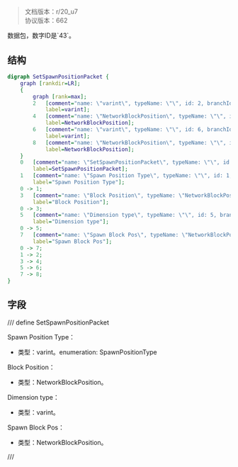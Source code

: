 # <!-- md:samp SetSpawnPositionPacket -->

> 文档版本：r/20_u7<br/>协议版本：662

<!-- md:samp SetSpawnPositionPacket -->数据包，数字ID是`43`。

## 结构

```dot
digraph SetSpawnPositionPacket {
	graph [rankdir=LR];
	{
		graph [rank=max];
		2	[comment="name: \"varint\", typeName: \"\", id: 2, branchId: 0, recurseId: -1, attributes: 512, notes: \"\"",
			label=varint];
		4	[comment="name: \"NetworkBlockPosition\", typeName: \"\", id: 4, branchId: 0, recurseId: -1, attributes: 512, notes: \"\"",
			label=NetworkBlockPosition];
		6	[comment="name: \"varint\", typeName: \"\", id: 6, branchId: 0, recurseId: -1, attributes: 512, notes: \"\"",
			label=varint];
		8	[comment="name: \"NetworkBlockPosition\", typeName: \"\", id: 8, branchId: 0, recurseId: -1, attributes: 512, notes: \"\"",
			label=NetworkBlockPosition];
	}
	0	[comment="name: \"SetSpawnPositionPacket\", typeName: \"\", id: 0, branchId: 43, recurseId: -1, attributes: 0, notes: \"\"",
		label=SetSpawnPositionPacket];
	1	[comment="name: \"Spawn Position Type\", typeName: \"\", id: 1, branchId: 0, recurseId: -1, attributes: 0, notes: \"enumeration: SpawnPositionType\"",
		label="Spawn Position Type"];
	0 -> 1;
	3	[comment="name: \"Block Position\", typeName: \"NetworkBlockPosition\", id: 3, branchId: 0, recurseId: -1, attributes: 256, notes: \"\"",
		label="Block Position"];
	0 -> 3;
	5	[comment="name: \"Dimension type\", typeName: \"\", id: 5, branchId: 0, recurseId: -1, attributes: 0, notes: \"\"",
		label="Dimension type"];
	0 -> 5;
	7	[comment="name: \"Spawn Block Pos\", typeName: \"NetworkBlockPosition\", id: 7, branchId: 0, recurseId: -1, attributes: 256, notes: \"\"",
		label="Spawn Block Pos"];
	0 -> 7;
	1 -> 2;
	3 -> 4;
	5 -> 6;
	7 -> 8;
}

```

## 字段

/// define
SetSpawnPositionPacket

Spawn Position Type：<!-- md:samp varint -->

- 类型：varint。enumeration: SpawnPositionType

Block Position：[<!-- md:samp NetworkBlockPosition -->](refs/protocols/types/NetworkBlockPosition.md)

- 类型：NetworkBlockPosition。

Dimension type：<!-- md:samp varint -->

- 类型：varint。

Spawn Block Pos：[<!-- md:samp NetworkBlockPosition -->](refs/protocols/types/NetworkBlockPosition.md)

- 类型：NetworkBlockPosition。


///
